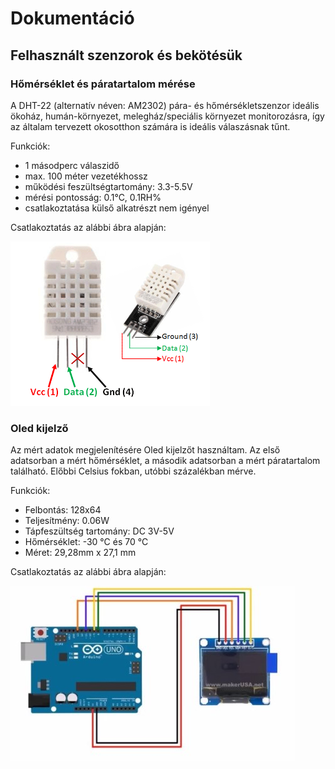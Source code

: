# Dokumentáció
## Felhasznált szenzorok és bekötésük

### Hőmérséklet és páratartalom mérése

A DHT-22 (alternatív néven: AM2302) pára- és hőmérsékletszenzor ideális ökoház, humán-környezet, melegház/speciális környezet monitorozásra, így az általam tervezett okosotthon számára is ideális válaszásnak tűnt.

Funkciók:
- 1 másodperc válaszidő
- max. 100 méter vezetékhossz
- működési feszültségtartomány: 3.3-5.5V
- mérési pontosság: 0.1°C, 0.1RH%
- csatlakoztatása külső alkatrészt nem igényel

Csatlakoztatás az alábbi ábra alapján:

![DHT22](/img/dht22-wiring.png)

### Oled kijelző

Az mért adatok megjelenítésére Oled kijelzőt használtam. Az első adatsorban a mért hőmérséklet, a második adatsorban a mért páratartalom található. Előbbi Celsius fokban, utóbbi százalékban mérve.

Funkciók:
- Felbontás: 128x64
- Teljesítmény: 0.06W
- Tápfeszültség tartomány: DC 3V-5V
- Hőmérséklet: -30 °C és 70 °C
- Méret: 29,28mm x 27,1 mm

Csatlakoztatás az alábbi ábra alapján:

![oled](/img/oled.jpg)

